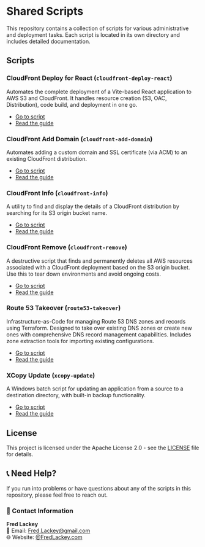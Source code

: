 # Shared Scripts

This repository contains a collection of scripts for various administrative and deployment tasks. Each script is located in its own directory and includes detailed documentation.

## Scripts

### CloudFront Deploy for React (`cloudfront-deploy-react`)

Automates the complete deployment of a Vite-based React application to AWS S3 and CloudFront. It handles resource creation (S3, OAC, Distribution), code build, and deployment in one go.

-   [Go to script](./cloudfront-deploy-react/)
-   [Read the guide](./cloudfront-deploy-react/README.md)

### CloudFront Add Domain (`cloudfront-add-domain`)

Automates adding a custom domain and SSL certificate (via ACM) to an existing CloudFront distribution.

-   [Go to script](./cloudfront-add-domain/)
-   [Read the guide](./cloudfront-add-domain/README.md)

### CloudFront Info (`cloudfront-info`)

A utility to find and display the details of a CloudFront distribution by searching for its S3 origin bucket name.

-   [Go to script](./cloudfront-info/)
-   [Read the guide](./cloudfront-info/README.md)

### CloudFront Remove (`cloudfront-remove`)

A destructive script that finds and permanently deletes all AWS resources associated with a CloudFront deployment based on the S3 origin bucket. Use this to tear down environments and avoid ongoing costs.

-   [Go to script](./cloudfront-remove/)
-   [Read the guide](./cloudfront-remove/README.md)

### Route 53 Takeover (`route53-takeover`)

Infrastructure-as-Code for managing Route 53 DNS zones and records using Terraform. Designed to take over existing DNS zones or create new ones with comprehensive DNS record management capabilities. Includes zone extraction tools for importing existing configurations.

-   [Go to script](./route53-takeover/)
-   [Read the guide](./route53-takeover/README.md)

### XCopy Update (`xcopy-update`)

A Windows batch script for updating an application from a source to a destination directory, with built-in backup functionality.

-   [Go to script](./xcopy-update/)
-   [Read the guide](./xcopy-update/README.md)

## License

This project is licensed under the Apache License 2.0 - see the [LICENSE](LICENSE) file for details.

## 📞 Need Help?

If you run into problems or have questions about any of the scripts in this repository, please feel free to reach out.

### 📧 Contact Information

**Fred Lackey**  
📧 Email: [Fred.Lackey@gmail.com](mailto:Fred.Lackey@gmail.com)  
🌐 Website: [@FredLackey.com](https://FredLackey.com) 